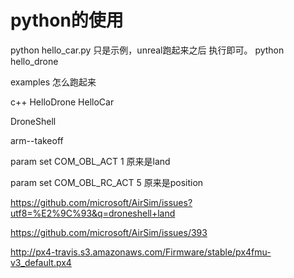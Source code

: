 # python的使用

python hello_car.py 只是示例，unreal跑起来之后 执行即可。
python hello_drone

examples 怎么跑起来

c++
HelloDrone
HelloCar

DroneShell

arm--takeoff

param set COM_OBL_ACT 1      原来是land 

param set COM_OBL_RC_ACT 5   原来是position

https://github.com/microsoft/AirSim/issues?utf8=%E2%9C%93&q=droneshell+land

https://github.com/microsoft/AirSim/issues/393

http://px4-travis.s3.amazonaws.com/Firmware/stable/px4fmu-v3_default.px4   
